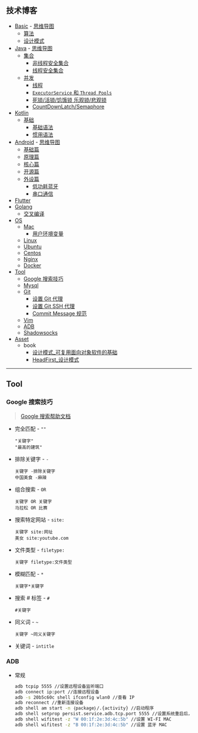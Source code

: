 ## 技术博客

- [Basic](md/language/basic.md) - [思维导图](mind/Basic.pdf)
  - [算法](md/language/basic.md#算法)
  - [设计模式](md/language/basic.md#设计模式)
- [Java](md/language/java.md) - [思维导图](mind/Java.pdf)
  - [集合](md/language/java.md#集合)
    - [非线程安全集合](md/language/java.md#非线程安全集合)
    - [线程安全集合](md/language/java.md#线程安全集合)
  - [并发](md/language/java.md#并发)
    - [线程](md/language/java.md#线程)
    - [`ExecutorService` 和 `Thread Pools`](#executorservice-和-thread-pools)
    - [死锁/活锁/饥饿锁 乐观锁/悲观锁](#死锁活锁饥饿锁-乐观锁悲观锁)
    - [CountDownLatch/Semaphore](#countdownlatchsemaphore)
- [Kotlin](md/language/kotlin.md)
  - [基础](md/language/kotlin.md#基础)
    - [基础语法](md/language/kotlin.md#基础语法)
    - [惯用语法](md/language/kotlin.md#惯用语法)
- [Android](md/language/android.md) - [思维导图](mind/Android.pdf)
  - [基础篇](md/language/android.md#基础篇)
  - [原理篇](md/language/android.md#原理篇)
  - [核心篇](md/language/android.md#核心篇)
  - [开源篇](md/language/android.md#开源篇)
  - [外设篇](md/language/android.md#外设篇)
    - [低功耗蓝牙](md/language/android.md#低功耗蓝牙Bluetooth-Low-Energy)
    - [串口通信](md/language/android.md#串口通信)
- [Flutter](md/language/flutter.md)
- [Golang](md/language/golang.md)
  - [交叉编译](md/language/golang.md#交叉编译)
- [OS](md/language/os.md)
  - [Mac](md/language/os.md#Mac)
    - [用户环境变量](md/language/os.md#用户环境变量)
  - [Linux](md/language/os.md#Linux)
  - [Ubuntu](md/language/os.md#ubuntu)
  - [Centos](md/language/os.md#centos)
  - [Nginx](md/language/os.md#nginx)
  - [Docker](md/language/os.md#docker)
- [Tool](#Tool)
  - [Google 搜索技巧](#Google-搜索技巧)
  - [Mysql](md/tool/mysql.md)
  - [Git](md/tool/git.md)
    - [设置 Git 代理](#设置-Git-代理)
    - [设置 Git SSH 代理](#设置-Git-SSH-代理)
    - [Commit Message 规范](md/tool/git-commit-message-specification.md)
  - [Vim](md/tool/vim.md)
  - [ADB](#ADB)
  - [Shadowsocks](https://github.com/itwangxiang/docs/wiki/VPS.Shadowsocks)
- [Asset](#asset)
  - book
    - [设计模式_可复用面向对象软件的基础](asset/book/设计模式_可复用面向对象软件的基础.pdf)
    - [HeadFirst_设计模式](asset/book/HeadFirst_设计模式.pdf)

---

## Tool

### Google 搜索技巧

> [Google 搜索帮助文档](https://support.google.com/websearch/answer/2466433)

- 完全匹配 - `""`

  ```text
  "关键字"
  "最高的建筑"
  ```

- 排除关键字 - `-`

  ```text
  关键字 -排除关键字
  中国美食 -麻辣
  ```

- 组合搜索 - `OR`

  ```text
  关键字 OR 关键字
  马拉松 OR 比赛
  ```

- 搜索特定网站 - `site:`

  ```text
  关键字 site:网址
  美女 site:youtube.com
  ```

- 文件类型 - `filetype:`

  ```text
  关键字 filetype:文件类型
  ```

- 模糊匹配 - `*`

  ```text
  关键字*关键字
  ```  

- 搜索 # 标签  - `#`

  ```text
  #关键字
  ```

- 同义词 - `~`

  ```text
  关键字 ~同义关键字
  ```  

- 关键词 - `intitle`  

### ADB

- 常规
  
  ```bash
  adb tcpip 5555 //设置远程设备监听端口
  adb connect ip:port //连接远程设备
  adb -s 20b5c60c shell ifconfig wlan0 //查看 IP
  adb reconnect //重新连接设备
  adb shell am start -n ｛package｝/.{activity} //启动程序
  adb shell setprop persist.service.adb.tcp.port 5555 //设置系统重启后，远程设备监听端口
  adb shell wifitest -z "W 00:1f:2e:3d:4c:5b" //设置 WI-FI MAC
  adb shell wifitest -z "B 00:1f:2e:3d:4c:5b" //设置 蓝牙 MAC
  ```
